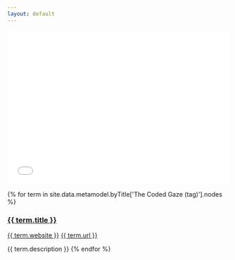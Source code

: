 ```yaml
---
layout: default
---
```

<style>
.initial-content {
  padding-left:5%;
  padding-right:25px;
}
iframe {
  background: url('/loader.jpg') no-repeat center top;
  background-size: 150px 150px;
  min-height: 350px;
}
</style>


<iframe style='border:0px;background=white;' width='100%' src='{{site.data.urls.unitiddler}}/#The Coded Gaze (tag)'></iframe>

{% for term in site.data.metamodel.byTitle['The Coded Gaze (tag)'].nodes %}
### <a href='/_pages/embed?t={{ term.title | url_encode }}'>{{ term.title }}</a>

<a href='{{ term.website | url_encode }}'>{{ term.website }}</a>
<a href='{{ term.url | url_encode }}'>{{ term.url }}</a>

{{ term.description }}
{% endfor %}
